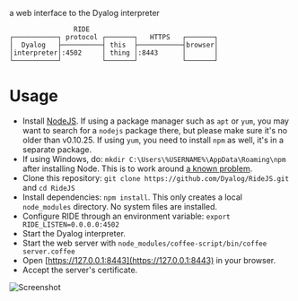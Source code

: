 a web interface to the Dyalog interpreter

                    RIDE
    ┌───────────┐ protocol ┌───────┐   HTTPS   ┌───────┐
    │  Dyalog   ├──────────┤ this  ├───────────┤browser│
    │interpreter│:4502     │ thing │:8443      │       │
    └───────────┘          └───────┘           └───────┘

Usage
=====

* Install [NodeJS](http://nodejs.org/download/).  If using a package manager such as `apt` or `yum`, you may want to search for a `nodejs` package there, but please make sure it's no older than v0.10.25.  If using `yum`, you need to install `npm` as well, it's in a separate package.
* If using Windows, do: `mkdir C:\Users\%USERNAME%\AppData\Roaming\npm` after installing Node.  This is to work around [a known problem](https://stackoverflow.com/questions/25093276/nodejs-windows-error-enoent-stat-c-users-rt-appdata-roaming-npm).
* Clone this repository: `git clone https://github.com/Dyalog/RideJS.git` and `cd RideJS`
* Install dependencies: `npm install`.  This only creates a local `node_modules` directory.  No system files are installed.
* Configure RIDE through an environment variable: `export RIDE_LISTEN=0.0.0.0:4502`
* Start the Dyalog interpreter.
* Start the web server with `node_modules/coffee-script/bin/coffee server.coffee`
* Open [https://127.0.0.1:8443](https://127.0.0.1:8443) in your browser.
* Accept the server's certificate.

![Screenshot](https://raw.githubusercontent.com/Dyalog/RideJS/master/screenshot.png?token=188463__eyJzY29wZSI6IlJhd0Jsb2I6RHlhbG9nL1JpZGVKUy9tYXN0ZXIvc2NyZWVuc2hvdC5wbmciLCJleHBpcmVzIjoxNDEzMjc5MTczfQ%3D%3D--4773e4019b7ed3870412d57a19cd306e0a512dad)

